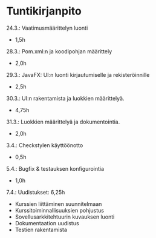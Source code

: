 # Tuntikirjanpito

24.3.: Vaatimusmäärittelyn luonti
- 1,5h

28.3.: Pom.xml:n ja koodipohjan määrittely
- 2,0h

29.3.: JavaFX: UI:n luonti kirjautumiselle ja rekisteröinnille
- 2,5h

30.3.: UI:n rakentamista ja luokkien määrittelyä.
- 4,75h

31.3.: Luokkien määrittelyä ja dokumentointia.
- 2,0h

3.4.: Checkstylen käyttöönotto
- 0,5h

5.4.: Bugfix & testauksen konfigurointia
- 1,0h

7.4.: Uudistukset: 6,25h
- Kurssien liittäminen suunnitelmaan
- Kurssitoiminnallisuuksien pohjustus
- Sovellusarkkitehtuurin kuvauksen luonti
- Dokumentaation uudistus
- Testien rakentamista